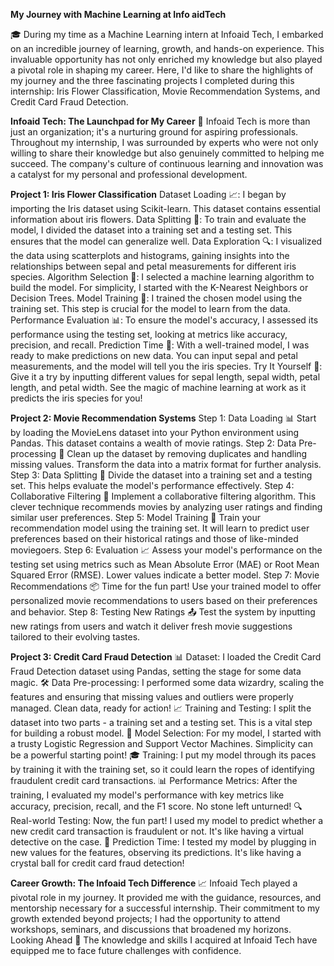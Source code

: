 **My Journey with Machine Learning at Info aidTech**

🎓 During my time as a Machine Learning intern at Infoaid Tech, I embarked on an incredible journey of learning, growth, and hands-on experience. This invaluable opportunity has not only enriched my knowledge but also played a pivotal role in shaping my career. Here, I'd like to share the highlights of my journey and the three fascinating projects I completed during this internship: Iris Flower Classification, Movie Recommendation Systems, and Credit Card Fraud Detection.

**Infoaid Tech: The Launchpad for My Career**
🚀 Infoaid Tech is more than just an organization; it's a nurturing ground for aspiring professionals. Throughout my internship, I was surrounded by experts who were not only willing to share their knowledge but also genuinely committed to helping me succeed. The company's culture of continuous learning and innovation was a catalyst for my personal and professional development.

**Project 1: Iris Flower Classification**
Dataset Loading 📈:
I began by importing the Iris dataset using Scikit-learn. This dataset contains essential information about iris flowers.
Data Splitting 🧩:
To train and evaluate the model, I divided the dataset into a training set and a testing set. This ensures that the model can generalize well.
Data Exploration 🔍:
I visualized the data using scatterplots and histograms, gaining insights into the relationships between sepal and petal measurements for different iris species.
Algorithm Selection 🤔:
I selected a machine learning algorithm to build the model. For simplicity, I started with the K-Nearest Neighbors or Decision Trees.
Model Training 🧠:
I trained the chosen model using the training set. This step is crucial for the model to learn from the data.
Performance Evaluation 📊:
To ensure the model's accuracy, I assessed its performance using the testing set, looking at metrics like accuracy, precision, and recall.
Prediction Time 🎯:
With a well-trained model, I was ready to make predictions on new data. You can input sepal and petal measurements, and the model will tell you the iris species.
Try It Yourself 🧐:
Give it a try by inputting different values for sepal length, sepal width, petal length, and petal width. See the magic of machine learning at work as it predicts the iris species for you!

**Project 2: Movie Recommendation Systems**
Step 1: Data Loading 📊
Start by loading the MovieLens dataset into your Python environment using Pandas. This dataset contains a wealth of movie ratings.
Step 2: Data Pre-processing 🧹
Clean up the dataset by removing duplicates and handling missing values.
Transform the data into a matrix format for further analysis.
Step 3: Data Splitting 🧩
Divide the dataset into a training set and a testing set. This helps evaluate the model's performance effectively.
Step 4: Collaborative Filtering 🔄
Implement a collaborative filtering algorithm. This clever technique recommends movies by analyzing user ratings and finding similar user preferences.
Step 5: Model Training 🚀
Train your recommendation model using the training set. It will learn to predict user preferences based on their historical ratings and those of like-minded moviegoers.
Step 6: Evaluation 📈
Assess your model's performance on the testing set using metrics such as Mean Absolute Error (MAE) or Root Mean Squared Error (RMSE). Lower values indicate a better model.
Step 7: Movie Recommendations 📦
Time for the fun part! Use your trained model to offer personalized movie recommendations to users based on their preferences and behavior.
Step 8: Testing New Ratings 📤
Test the system by inputting new ratings from users and watch it deliver fresh movie suggestions tailored to their evolving tastes.

**Project 3: Credit Card Fraud Detection**
📊 Dataset: I loaded the Credit Card Fraud Detection dataset using Pandas, setting the stage for some data magic.
🛠️ Data Pre-processing: I performed some data wizardry, scaling the features and ensuring that missing values and outliers were properly managed. Clean data, ready for action!
📈 Training and Testing: I split the dataset into two parts - a training set and a testing set. This is a vital step for building a robust model.
🤖 Model Selection: For my model, I started with a trusty Logistic Regression and Support Vector Machines. Simplicity can be a powerful starting point!
🎓 Training: I put my model through its paces by training it with the training set, so it could learn the ropes of identifying fraudulent credit card transactions.
📊 Performance Metrics: After the training, I evaluated my model's performance with key metrics like accuracy, precision, recall, and the F1 score. No stone left unturned!
🔍 Real-world Testing: Now, the fun part! I used my model to predict whether a new credit card transaction is fraudulent or not. It's like having a virtual detective on the case.
🔮 Prediction Time: I tested my model by plugging in new values for the features, observing its predictions. It's like having a crystal ball for credit card fraud detection!

**Career Growth: The Infoaid Tech Difference**
📈 Infoaid Tech played a pivotal role in my journey. It provided me with the guidance, resources, and mentorship necessary for a successful internship. Their commitment to my growth extended beyond projects; I had the opportunity to attend workshops, seminars, and discussions that broadened my horizons.
Looking Ahead
🌟 The knowledge and skills I acquired at Infoaid Tech have equipped me to face future challenges with confidence.

